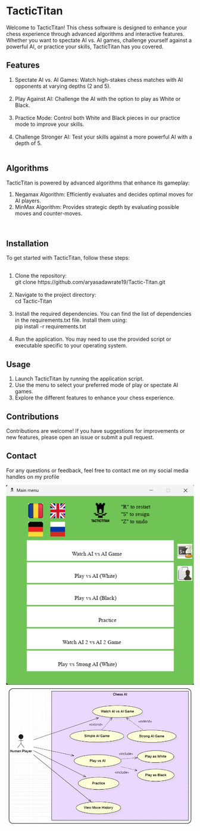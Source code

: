 <h1>TacticTitan</h1>
Welcome to TacticTitan! This chess software is designed to enhance your chess experience through advanced algorithms and interactive features. Whether you want to spectate AI vs. AI games, challenge yourself against a powerful AI, or practice your skills, TacticTitan has you covered.

<h2>Features</h2>
<ol>
<li>Spectate AI vs. AI Games: Watch high-stakes chess matches with AI opponents at varying depths (2 and 5).</li><br>
<li>Play Against AI: Challenge the AI with the option to play as White or Black.</li><br>
<li>Practice Mode: Control both White and Black pieces in our practice mode to improve your skills.</li><br>
<li>Challenge Stronger AI: Test your skills against a more powerful AI with a depth of 5. </li><br>
</ol>

<h2>Algorithms</h2>
TacticTitan is powered by advanced algorithms that enhance its gameplay: <br>
<ol>
<li>Negamax Algorithm: Efficiently evaluates and decides optimal moves for AI players. <br></li>
<li>MinMax Algorithm: Provides strategic depth by evaluating possible moves and counter-moves. <br></li>
</ol>
<br>

<h2>Installation</h2>
To get started with TacticTitan, follow these steps: 

<ol>
  <br>
<li>Clone the repository: <br> git clone https://github.com/aryasadawrate19/Tactic-Titan.git </li>
<br>
<li> Navigate to the project directory: <br> cd Tactic-Titan</li>
<br>
<li>Install the required dependencies. You can find the list of dependencies in the requirements.txt file. Install them using: <br> pip install -r requirements.txt</li>
<br>
<li>Run the application. You may need to use the provided script or executable specific to your operating system.</li>
  
</ol>

<h2>Usage</h2>
<ol>
<li>Launch TacticTitan by running the application script.</li>
<li>Use the menu to select your preferred mode of play or spectate AI games.</li>
<li>Explore the different features to enhance your chess experience.</li>
  
</ol>

<h2>Contributions</h2>
Contributions are welcome! If you have suggestions for improvements or new features, please open an issue or submit a pull request.

<h2>Contact</h2>
For any questions or feedback, feel free to contact me on my social media handles on my profile


![](images/chess-image.png)
![](images/newchessusecase.png)
